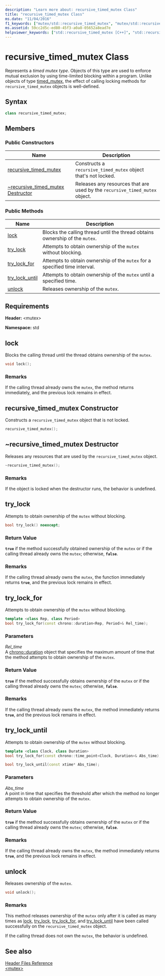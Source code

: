 ```yaml
---
description: "Learn more about: recursive_timed_mutex Class"
title: "recursive_timed_mutex Class"
ms.date: "11/04/2016"
f1_keywords: ["mutex/std::recursive_timed_mutex", "mutex/std::recursive_timed_mutex::recursive_timed_mutex", "mutex/std::recursive_timed_mutex::lock", "mutex/std::recursive_timed_mutex::try_lock", "mutex/std::recursive_timed_mutex::try_lock_for", "mutex/std::recursive_timed_mutex::try_lock_until", "mutex/std::recursive_timed_mutex::unlock"]
ms.assetid: 59cc2d5c-ed80-45f3-a0a8-05652a8ead7e
helpviewer_keywords: ["std::recursive_timed_mutex [C++]", "std::recursive_timed_mutex [C++], recursive_timed_mutex", "std::recursive_timed_mutex [C++], lock", "std::recursive_timed_mutex [C++], try_lock", "std::recursive_timed_mutex [C++], try_lock_for", "std::recursive_timed_mutex [C++], try_lock_until", "std::recursive_timed_mutex [C++], unlock"]
---
```

# recursive_timed_mutex Class

Represents a *timed mutex type*. Objects of this type are used to enforce mutual exclusion by using time-limited blocking within a program. Unlike objects of type [timed_mutex](../standard-library/timed-mutex-class.md), the effect of calling locking methods for `recursive_timed_mutex` objects is well-defined.

## Syntax

```cpp
class recursive_timed_mutex;
```

## Members

### Public Constructors

|Name|Description|
|----------|-----------------|
|[recursive_timed_mutex](#recursive_timed_mutex)|Constructs a `recursive_timed_mutex` object that's not locked.|
|[~recursive_timed_mutex Destructor](#dtorrecursive_timed_mutex_destructor)|Releases any resources that are used by the `recursive_timed_mutex` object.|

### Public Methods

|Name|Description|
|----------|-----------------|
|[lock](#lock)|Blocks the calling thread until the thread obtains ownership of the `mutex`.|
|[try_lock](#try_lock)|Attempts to obtain ownership of the `mutex` without blocking.|
|[try_lock_for](#try_lock_for)|Attempts to obtain ownership of the `mutex` for a specified time interval.|
|[try_lock_until](#try_lock_until)|Attempts to obtain ownership of the `mutex` until a specified time.|
|[unlock](#unlock)|Releases ownership of the `mutex`.|

## Requirements

**Header:** \<mutex>

**Namespace:** std

## <a name="lock"></a> lock

Blocks the calling thread until the thread obtains ownership of the `mutex`.

```cpp
void lock();
```

### Remarks

If the calling thread already owns the `mutex`, the method returns immediately, and the previous lock remains in effect.

## <a name="recursive_timed_mutex"></a> recursive_timed_mutex Constructor

Constructs a `recursive_timed_mutex` object that is not locked.

```cpp
recursive_timed_mutex();
```

## <a name="dtorrecursive_timed_mutex_destructor"></a> ~recursive_timed_mutex Destructor

Releases any resources that are used by the `recursive_timed_mutex` object.

```cpp
~recursive_timed_mutex();
```

### Remarks

If the object is locked when the destructor runs, the behavior is undefined.

## <a name="try_lock"></a> try_lock

Attempts to obtain ownership of the `mutex` without blocking.

```cpp
bool try_lock() noexcept;
```

### Return Value

**`true`** if the method successfully obtained ownership of the `mutex` or if the calling thread already owns the `mutex`; otherwise, **`false`**.

### Remarks

If the calling thread already owns the `mutex`, the function immediately returns **`true`**, and the previous lock remains in effect.

## <a name="try_lock_for"></a> try_lock_for

Attempts to obtain ownership of the `mutex` without blocking.

```cpp
template <class Rep, class Period>
bool try_lock_for(const chrono::duration<Rep, Period>& Rel_time);
```

### Parameters

*Rel_time*\
A [chrono::duration](../standard-library/duration-class.md) object that specifies the maximum amount of time that the method attempts to obtain ownership of the `mutex`.

### Return Value

**`true`** if the method successfully obtains ownership of the `mutex` or if the calling thread already owns the `mutex`; otherwise, **`false`**.

### Remarks

If the calling thread already owns the `mutex`, the method immediately returns **`true`**, and the previous lock remains in effect.

## <a name="try_lock_until"></a> try_lock_until

Attempts to obtain ownership of the `mutex` without blocking.

```cpp
template <class Clock, class Duration>
bool try_lock_for(const chrono::time_point<Clock, Duration>& Abs_time);

bool try_lock_until(const xtime* Abs_time);
```

### Parameters

*Abs_time*\
A point in time that specifies the threshold after which the method no longer attempts to obtain ownership of the `mutex`.

### Return Value

**`true`** if the method successfully obtains ownership of the `mutex` or if the calling thread already owns the `mutex`; otherwise, **`false`**.

### Remarks

If the calling thread already owns the `mutex`, the method immediately returns **`true`**, and the previous lock remains in effect.

## <a name="unlock"></a> unlock

Releases ownership of the `mutex`.

```cpp
void unlock();
```

### Remarks

This method releases ownership of the `mutex` only after it is called as many times as [lock](#lock), [try_lock](#try_lock), [try_lock_for](#try_lock_for), and [try_lock_until](#try_lock_until) have been called successfully on the `recursive_timed_mutex` object.

If the calling thread does not own the `mutex`, the behavior is undefined.

## See also

[Header Files Reference](../standard-library/cpp-standard-library-header-files.md)\
[\<mutex>](../standard-library/mutex.md)
